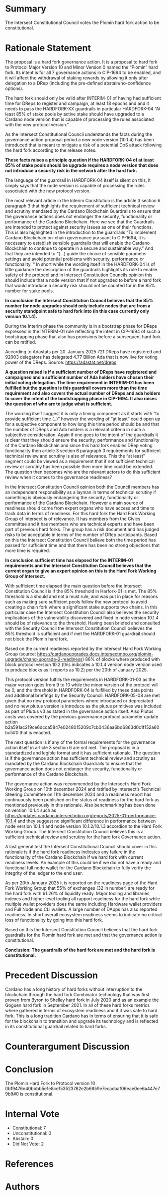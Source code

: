 
# Summary

The Intersect Constitutional Council votes the Plomin hard fork action to be constitutional.

# Rationale Statement

The proposal is a hard fork governance action. It is a proposal to hard fork to Protocol Major Version 10 and Minor Version 0 named the “Plomin” hard fork. Its intent is for all 7 governance actions in CIP-1694 to be enabled, and it will affect the withdrawal of staking rewards by allowing it only after delegation to a DRep (including the pre-defined abstain/no-confidence options).

The hard fork should only be valid after INTERIM-01 of having had sufficient time for DReps to register and campaign, at least 18 epochs and and it needs to pass the HARDFORK-XX guardrails in particular HARDFORK-04 “At least 85% of stake pools by active stake should have upgraded to a Cardano node version that is capable of processing the rules associated with the new protocol version.”

As the Intersect Constitutional Council understands the facts during the governance action proposal period a new node version (10.1.4) has been introduced that is meant to mitigate a risk of a potential DoS attack following the hard fork according to the release notes.

**These facts raises a principle question if the HARDFORK-04 of at least 85% of stake pools should be upgrade requires a node version that does not introduce a security risk in the network after the hard fork.**

The language of the guardrail in HARDFORK-04 itself is silent on this, it simply says that the node version is capable of processing the rules associated with the new protocol version.

The most relevant article in the Interim Constitution is the article 3 section 6 paragraph 3 that highlights the requirement of sufficient technical review and scrutiny mandated by the Cardano Blockchain Guardrails to ensure that the governance actions does not endanger the security, functionality or performance of the Cardano Blockchain. Here we see that the Guardrails are intended to protect against security issues as one of their functions. This is also highlighted in the introduction to the guardrails “To implement Cardano Blockchain on-chain governance pursuant to CIP-1694, it is necessary to establish sensible guardrails that will enable the Cardano Blockchain to continue to operate in a secure and sustainable way.” And that they are intended to “(...)  guide the choice of sensible parameter settings and avoid potential problems with security, performance or functionality. “ In short while the wording itself in the HARDFORK-04 is of little guidance the description of the guardrails highlights its role to enable safety of the protocol and in Intersect Constitution Councils opinion this should include that a node version that if not upgraded to before a hard fork that would introduce a security risk should not be counted for in the 85% number for stake pools.

**In conclusion the Intersect Constitution Council believes that the 85% number for node upgrades should only include nodes that are from a security standpoint safe to hard fork into (in this case currently only version 10.1.4).**

During the Interim phase the community is in a bootstrap phase for DReps expressed in the INTERIM-01 rule reflecting the intent in CIP-1694 of such a bootstrapping phase that also has provisions before a subsequent hard fork can be ratified.

According to Adastats per 20. January 2025 721 DReps have registered and 92003 delegators has delegated 4.77 Billion Ada that is now live for voting power of the DReps. Source: https://adastat.net/dreps

**A question raised is if a sufficient number of DReps have registered and campaigned and a sufficient number of Ada holders have chosen their initial voting delegation. The time requirement in INTERIM-01 has been fulfilled but the question is this guardrail covers more than the time requirement and also covers the actual number of DReps and ada holders to cover the intent of the bootstrapping phase in CIP-1694. It also raises the question of who are to judge what is sufficient.**

The wording itself suggest it is only a timing component as it starts with “to provide sufficient time (..)” however the wording of “at least” could open up for a subjective component to how long this time period should be and that the number of DReps and Ada holders is a relevant criteria in such a subjective consideration. Again if one goes to the intent of the guardrails it is clear that they should ensure the security, performance and functionality of the Cardano Blockchain and since this hard fork enables DRep voting functionality then article 3 section 6 paragraph 3 requirements for sufficient technical review and scrutiny is also of relevance. This the “at least” segment could be viewed as a requirement that if not sufficient technical review or scrutiny has been possible then more time could be extended. The question then becomes who are the relevant actors to do this sufficient review when it comes to the governance readiness?

In the Intersect Constitution Council opinion both the Council members has an independent responsibility as a layman in terms of technical scrutiny if something is obviously endangering the security, functionality or performance of the Cardano Blockchain. However a main source of readiness should come from expert organs who have access and time to track data in terms of readiness. For this hard fork the Hard Fork Working Group of Intersect is of relevance. It has members from the Civics committee and it has members who are technical experts and have been part of previous hard forks. The group has a risk document and has judged risks to be acceptable in terms of the number of DRep participants. Based on this the Intersect Constitution Council believe both the time period has passed for sufficient time and that there has been no strong objections that more time is required.

**In conclusion sufficient time has elapsed for the INTERIM-01 requirements and the Intersect Constitution Council believes that the current organ to give an expert opinion on this is the Hard Fork Working Group of Intersect.**

With sufficient time elapsed the main question before the Intersect Constitution Council is if the 85% threshold in Harfork-01 is met. The 85% threshold is a should and not a must rule, and was put in place for reasons such as making sure sufficient pools follow the new protocol to avoid creating a chain fork where a significant stake supports two chains. In this particular case the Intersect Constitution Council also believes the security implications of the vulnerability discovered and fixed in node version 10.1.4 should be of relevance to the threshold. Having been briefed and consulted with the Security Council the Intersect Constitution Council believes the 85% threshold is sufficient and if met the HARDFORK-01 guardrail should not block the Plomin hard fork.

Based on the current readiness reported by the Intersect Hard Fork Working Group (source: https://cardanoupgrades.docs.intersectmbo.org/plomin-upgrade/chang-upgrade-2-readiness) 86% of blocks where produced with block protocol version 10.2 (this indicates a 10.1.4 version node version used to produce blocks as it reports as 10.2) per the 20th of January 2025.

This protocol version fulfills the requirements in HARDFORK-01-03 as the major version goes from 9 to 10 while the minor version of the protocol will be 0, and the threshold in HARDFORK-04 is fulfilled by these data points and additional briefings by the Security Council. HARDFORK-05-08 are met given that no new protocol parameters where introduced or depreciated and no new plutus version is introduce as the plutus primitives was included as part of Plutus v3 as stated in the governance action itself. Also Plutus costs was covered by the previous governance protocol parameter update action b2a591ac219ce6dcca5847e0248015209c7cb0436aa6bd6863d0c1f152a60bc5#0 that is enacted.

The next question is if any of the formal requirements for the governance action itself in article 3 section 6 are not met. The proposal is in a standardized and legible format and it has sufficient rationale. The question is if the governance action has sufficient technical review and scrutiny as mandated by the Cardano Blockchain Guardrails to ensure that the governance action does not endanger the security, functionality or performance of the Cardano Blockchain.

The governance action was recommended by the Intersect’s Hard Fork Working Group on 10th december 2024 and ratified by Intersect’s Technical Steering Committee on 11th december 2024 and a readiness report has continuously been published on the status of readiness for the hard fork as mentioned previously in this rationale. Also benchmarking has been done on version 10.1.4 such as https://updates.cardano.intersectmbo.org/reports/2025-01-performance-10.1.4 and they suggest no significant difference in performance between node version 10.1.4 and node version 10.1.2/10.1.3 accordion to the Hard Fork Working Group. The Intersect Constitution Council believes this is a sufficient technical review and scrutiny for the hard fork Governance action.

A last general test the Intersect Constitutional Council should cover in this rationale is if the hard fork readiness indicates any failure in the functionality of the Cardano Blockchain if we hard fork with current readiness levels. An example of this could be if we did not have a ready and functional full node wallet for the Cardano Blockchain to fully verify the integrity of the ledger to the end user.

As per 20th January 2025 it is reported on the readiness page of the Hard Fork Working Group that 55% of exchanges (32 in number) are ready for the hard fork with 61.26% of liquidity ready. Major tooling and libraries, indexes and higher level tooling all rapport readiness for the hard fork while multiple wallet providers does the same including Hardware wallet providers and Full Node and CLI wallets. A large number of DApps has also reported readiness.  In short overall ecosystem readiness seems to indicate no critical loss of functionality by going into this hard fork.

Based on this the Intersect Constitution Council believes that the hard fork guardrails for the Plomin hard fork are met and that the governance action is constitutional.

**Conclusion: The guardrails of the hard fork are met and the hard fork is constitutional.**

# Precedent Discussion

Cardano has a long history of hard forks without interruption to the blockchain through the hard fork Combinator technology that was first proven from Byron to Shelley hard fork in July 2020 and as an example the Goguen hard fork in September 2021. In all of these hard forks metrics where gathered in terms of ecosystem readiness and if it was safe to hard fork. This is a long tradition Cardano has in terms of ensuring that it is safe for the blockchain to transition and upgrade its technology and is reflected in its constitutional guardrail related to hard forks.

# Counterargument Discussion



# Conclusion

The Plomin Hard Fork to Protocol version 10 0b19476e40bbbb5e1e8ce153523762e2b6859e7ecacbaf06eae0ee6a447e79b9#0 is constitutional.

# Internal Vote

- Constitutional: 7
- Unconstitutional: 0
- Abstain: 0
- Did Not Vote: 2

# References



# Authors


